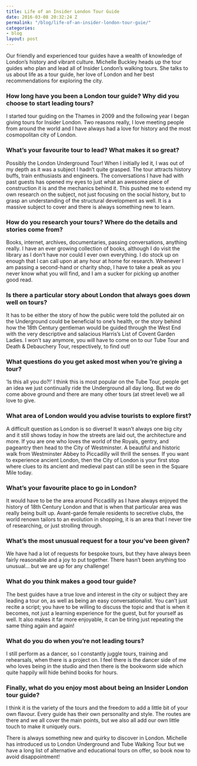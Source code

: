 ```yaml
---
title: Life of an Insider London Tour Guide
date: 2016-03-08 20:32:24 Z
permalink: "/blog/life-of-an-insider-london-tour-guie/"
categories:
- blog
layout: post
---
```


Our friendly and experienced tour guides have a wealth of knowledge of London’s history and vibrant culture. Michelle Buckley heads up the tour guides who plan and lead all of Insider London’s walking tours. She talks to us about life as a tour guide, her love of London and her best recommendations for exploring the city.

### How long have you been a London tour guide? Why did you choose to start leading tours?

I started tour guiding on the Thames in 2009 and the following year I began giving tours for Insider London. Two reasons really, I love meeting people from around the world and I have always had a love for history and the most cosmopolitan city of London.

### What’s your favourite tour to lead? What makes it so great?

Possibly the London Underground Tour! When I initially led it, I was out of my depth as it was a subject I hadn’t quite grasped. The tour attracts history buffs, train enthusiasts and engineers. The conversations I have had with past guests has opened my eyes to just what an awesome piece of construction it is and the mechanics behind it. This pushed me to extend my own research on the subject, not just focusing on the social history, but to grasp an understanding of the structural development as well. It is a massive subject to cover and there is always something new to learn.

### How do you research your tours? Where do the details and stories come from?

Books, internet, archives, documentaries, passing conversations, anything really. I have an ever growing collection of books, although I do visit the library as I don’t have nor could I ever own everything. I do stock up on enough that I can call upon at any hour at home for research. Whenever I am passing a second-hand or charity shop, I have to take a peak as you never know what you will find, and I am a sucker for picking up another good read.

### Is there a particular story about London that always goes down well on tours?

It has to be either the story of how the public were told the polluted air on the Underground could be beneficial to one’s health, or the story behind how the 18th Century gentleman would be guided through the West End with the very descriptive and salacious Harris’s List of Covent Garden Ladies. I won’t say anymore, you will have to come on to our Tube Tour and Death & Debauchery Tour, respectively, to find out!

### What questions do you get asked most when you’re giving a tour?

‘Is this all you do?!’ I think this is most popular on the Tube Tour, people get an idea we just continually ride the Underground all day long. But we do come above ground and there are many other tours (at street level) we all love to give.

### What area of London would you advise tourists to explore first?

A difficult question as London is so diverse! It wasn’t always one big city and it still shows today in how the streets are laid out, the architecture and more. If you are one who loves the world of the Royals, gentry, and pageantry then head to the City of Westminster. A beautiful and historic walk from Westminster Abbey to Piccadilly will thrill the senses. If you want to experience ancient London, then the City of London is your first stop where clues to its ancient and medieval past can still be seen in the Square Mile today.

### What’s your favourite place to go in London?

It would have to be the area around Piccadilly as I have always enjoyed the history of 18th Century London and that is when that particular area was really being built up. Avant-garde female residents to secretive clubs, the world renown tailors to an evolution in shopping, it is an area that I never tire of researching, or just strolling through.

### What’s the most unusual request for a tour you’ve been given?

We have had a lot of requests for bespoke tours, but they have always been fairly reasonable and a joy to put together. There hasn’t been anything too unusual... but we are up for any challenge!         	

### What do you think makes a good tour guide?

The best guides have a true love and interest in the city or subject they are leading a tour on, as well as being an easy conversationalist. You can’t just recite a script; you have to be willing to discuss the topic and that is when it becomes, not just a learning experience for the guest, but for yourself as well. It also makes it far more enjoyable, it can be tiring just repeating the same thing again and again!

### What do you do when you’re not leading tours?

I still perform as a dancer, so I constantly juggle tours, training and rehearsals, when there is a project on. I feel there is the dancer side of me who loves being in the studio and then there is the bookworm side which quite happily will hide behind books for hours.

### Finally, what do you enjoy most about being an Insider London tour guide?

I think it is the variety of the tours and the freedom to add a little bit of your own flavour. Every guide has their own personality and style. The routes are there and we all cover the main points, but we also all add our own little touch to make it uniquely ours.

There is always something new and quirky to discover in London. Michelle has introduced us to London Underground and Tube Walking Tour but we have a long list of alternative and educational tours on offer, so book now to avoid disappointment!
